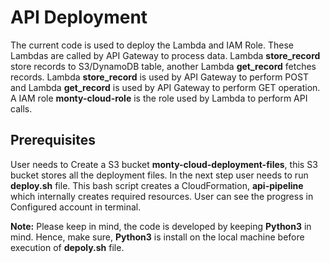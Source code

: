 # API Deployment
The current code is used to deploy the Lambda and IAM Role. These Lambdas are called by API Gateway to process data. Lambda **store_record** store records to S3/DynamoDB table, another Lambda **get_record** fetches records. Lambda **store_record** is used by API Gateway to perform POST and Lambda **get_record** is used by API Gateway to perform GET operation. A IAM role **monty-cloud-role** is the role used by Lambda to perform API calls.

## Prerequisites
User needs to Create a S3 bucket **monty-cloud-deployment-files**, this S3 bucket stores all the deployment files. In the next step user needs to run **deploy.sh** file. This bash script creates a CloudFormation, **api-pipeline** which internally creates required resources. User can see the progress in Configured account in terminal.

**Note:** Please keep in mind, the code is developed by keeping **Python3** in mind. Hence, make sure, **Python3** is install on the local machine before execution of **depoly.sh** file.
